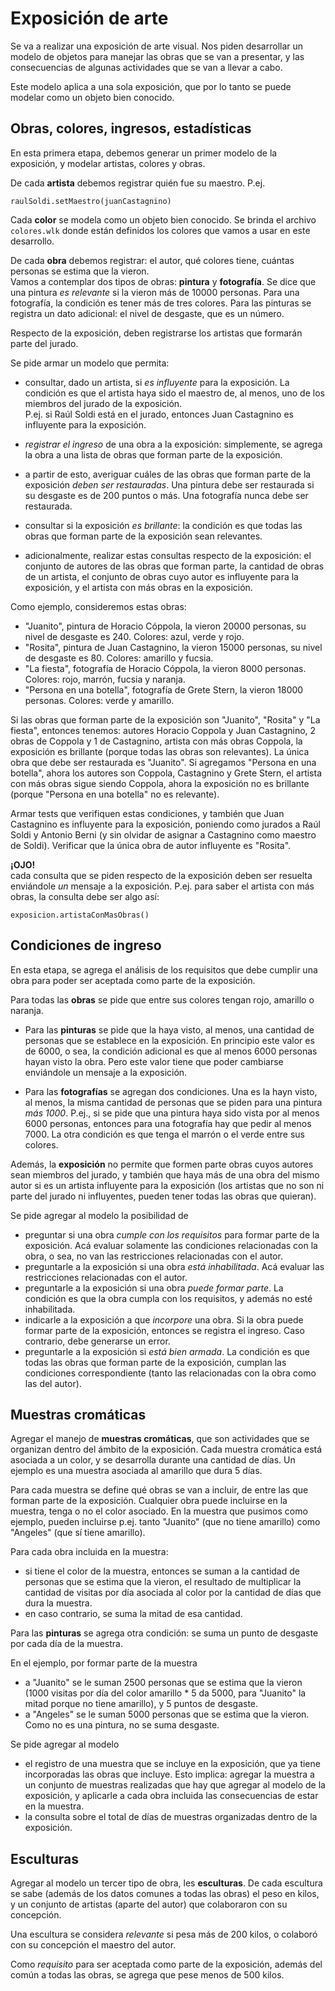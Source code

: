 # Exposición de arte

Se va a realizar una exposición de arte visual. Nos piden desarrollar un modelo de objetos para manejar las obras que se van a presentar, y las consecuencias de algunas actividades que se van a llevar a cabo.

Este modelo aplica a una sola exposición, que por lo tanto se puede modelar como un objeto bien conocido.


## Obras, colores, ingresos, estadísticas

En esta primera etapa, debemos generar un primer modelo de la exposición, y modelar artistas, colores y obras.

De cada **artista** debemos registrar quién fue su maestro. P.ej. 
```
raulSoldi.setMaestro(juanCastagnino)
```

Cada **color** se modela como un objeto bien conocido. Se brinda el archivo `colores.wlk` donde están definidos los colores que vamos a usar en este desarrollo.

De cada **obra** debemos registrar: el autor, qué colores tiene, cuántas personas se estima que la vieron.  
Vamos a contemplar dos tipos de obras: **pintura** y **fotografía**.
Se dice que una pintura _es relevante_ si la vieron más de 10000 personas. Para una fotografía, la condición es tener más de tres colores.
Para las pinturas se registra un dato adicional: el nivel de desgaste, que es un número.

Respecto de la exposición, deben registrarse los artistas que formarán parte del jurado.

Se pide armar un modelo que permita:
* consultar, dado un artista, si _es influyente_ para la exposición. La condición es que el artista haya sido el maestro de, al menos, uno de los miembros del jurado de la exposición.  
P.ej. si Raúl Soldi está en el jurado, entonces Juan Castagnino es influyente para la exposición.

* _registrar el ingreso_ de una obra a la exposición: simplemente, se agrega la obra a una lista de obras que forman parte de la exposición.

* a partir de esto, averiguar cuáles de las obras que forman parte de la exposición _deben ser restauradas_. Una pintura debe ser restaurada si su desgaste es de 200 puntos o más. Una fotografía nunca debe ser restaurada.

* consultar si la exposición _es brillante_: la condición es que todas las obras que forman parte de la exposición sean relevantes.

* adicionalmente, realizar estas consultas respecto de la exposición: el conjunto de autores de las obras que forman parte, la cantidad de obras de un artista, el conjunto de obras cuyo autor es influyente para la exposición, y el artista con más obras en la exposición.


Como ejemplo, consideremos estas obras:
* "Juanito", pintura de Horacio Cóppola, la vieron 20000 personas, su nivel de desgaste es 240. Colores: azul, verde y rojo.
* "Rosita", pintura de Juan Castagnino, la vieron 15000 personas, su nivel de desgaste es 80. Colores: amarillo y fucsia.
* "La fiesta", fotografía de Horacio Cóppola, la vieron 8000 personas. Colores: rojo, marrón, fucsia y naranja.
* "Persona en una botella", fotografía de Grete Stern, la vieron 18000 personas. Colores: verde y amarillo.  

Si las obras que forman parte de la exposición son "Juanito", "Rosita" y "La fiesta", entonces tenemos: autores Horacio Coppola y Juan Castagnino, 2 obras de Coppola y 1 de Castagnino, artista con más obras Coppola, la exposición es brillante (porque todas las obras son relevantes). La única obra que debe ser restaurada es "Juanito".
Si agregamos "Persona en una botella", ahora los autores son Coppola, Castagnino y Grete Stern, el artista con más obras sigue siendo Coppola, ahora la exposición no es brillante (porque "Persona en una botella" no es relevante).

Armar tests que verifiquen estas condiciones, y también que Juan Castagnino es influyente para la exposición, poniendo como jurados a Raúl Soldi y Antonio Berni (y sin olvidar de asignar a Castagnino como maestro de Soldi). 
Verificar que la única obra de autor influyente es "Rosita".  


**¡OJO!**  
cada consulta que se piden respecto de la exposición deben ser resuelta enviándole _un_ mensaje a la exposición. P.ej. para saber el artista con más obras, la consulta debe ser algo así:
```
exposicion.artistaConMasObras()
```

## Condiciones de ingreso
En esta etapa, se agrega el análisis de los requisitos que debe cumplir una obra para poder ser aceptada como parte de la exposición.
 
Para todas las **obras** se pide que entre sus colores tengan rojo, amarillo o naranja.

* Para las **pinturas** se pide que la haya visto, al menos, una cantidad de personas que se establece en la exposición. En principio este valor es de 6000, o sea, la condición adicional es que al menos 6000 personas hayan visto la obra. Pero este valor tiene que poder cambiarse enviándole un mensaje a la exposición. 

* Para las **fotografías** se agregan dos condiciones. Una es la hayn visto, al menos, la misma cantidad de personas que se piden para una pintura _más 1000_. 
P.ej., si se pide que una pintura haya sido vista por al menos 6000 personas, entonces para una fotografía hay que pedir al menos 7000. La otra condición es que tenga el marrón o el verde entre sus colores.
 
Además, la **exposición** no permite que formen parte obras cuyos autores sean miembros del jurado, y también que haya más de una obra del mismo autor si es un artista influyente para la exposición (los artistas que no son ni parte del jurado ni influyentes, pueden tener todas las obras que quieran).
  
Se pide agregar al modelo la posibilidad de
* preguntar si una obra _cumple con los requisitos_ para formar parte de la exposición. Acá evaluar solamente las condiciones relacionadas con la obra, o sea, no van las restricciones relacionadas con el autor.
* preguntarle a la exposición si una obra _está inhabilitada_. Acá evaluar las restricciones relacionadas con el autor.
* preguntarle a la exposición si una obra _puede formar parte_. La condición es que la obra cumpla con los requisitos, y además no esté inhabilitada.
* indicarle a la exposición a que _incorpore_ una obra. Si la obra puede formar parte de la exposición, entonces se registra el ingreso. Caso contrario, debe generarse un error.
* preguntarle a la exposición si _está bien armada_. La condición es que todas las obras que forman parte de la exposición, cumplan las condiciones correspondiente (tanto las relacionadas con la obra como las del autor). 


## Muestras cromáticas

Agregar el manejo de **muestras cromáticas**, que son actividades que se organizan dentro del ámbito de la exposición. Cada muestra cromática está asociada a un color, y se desarrolla durante una cantidad de días. Un ejemplo es una muestra asociada al amarillo que dura 5 días.

Para cada muestra se define qué obras se van a incluir, de entre las que forman parte de la exposición. Cualquier obra puede incluirse en la muestra, tenga o no el color asociado. En la muestra que pusimos como ejemplo, pueden incluirse p.ej. tanto "Juanito" (que no tiene amarillo) como "Angeles" (que sí tiene amarillo).   

Para cada obra incluida en la muestra:
- si tiene el color de la muestra, entonces se suman a la cantidad de personas que se estima que la vieron, el resultado de multiplicar la cantidad de visitas por día asociada al color por la cantidad de días que dura la muestra.
- en caso contrario, se suma la mitad de esa cantidad.

Para las **pinturas** se agrega otra condición: se suma un punto de desgaste por cada día de la muestra.

En el ejemplo, por formar parte de la muestra
- a "Juanito" se le suman 2500 personas que se estima que la vieron (1000 visitas por día del color amarillo * 5 da 5000, para "Juanito" la mitad porque no tiene amarillo), y 5 puntos de desgaste.
- a "Angeles" se le suman 5000 personas que se estima que la vieron. Como no es una pintura, no se suma desgaste.


Se pide agregar al modelo
* el registro de una muestra que se incluye en la exposición, que ya tiene incorporadas las obras que incluye. Esto implica: agregar la muestra a un conjunto de muestras realizadas que hay que agregar al modelo de la exposición, y aplicarle a cada obra incluida las consecuencias de estar en la muestra.
* la consulta sobre el total de días de muestras organizadas dentro de la exposición.


## Esculturas

Agregar al modelo un tercer tipo de obra, les **esculturas**. De cada escultura se sabe (además de los datos comunes a todas las obras) el peso en kilos, y un conjunto de artistas (aparte del autor) que colaboraron con su concepción.  

Una escultura se considera _relevante_ si pesa más de 200 kilos, o colaboró con su concepción el maestro del autor.

Como _requisito_ para ser aceptada como parte de la exposición, además del común a todas las obras, se agrega que pese menos de 500 kilos.



 














